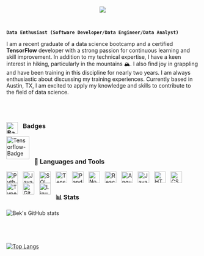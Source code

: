 <br/>

<p align="center">
  <img src="https://readme-typing-svg.herokuapp.com?color=%FABD2F&weight=800&size=50&vCenter=true&width=1200&center=true&lines=Bekzod+Tolipov+Software+Engineer!;"
 <img src= 'https://capsule-render.vercel.app/api?type=rect&color=gradient&height=2.5'/>
</p>
<br>

**`Data Enthusiast (Software Developer/Data Engineer/Data Analyst)`**

I am a recent graduate of a data science bootcamp and a certified **TensorFlow** developer with a strong passion for continuous learning and skill improvement. In addition to my technical expertise, I have a keen interest in hiking, particularly in the mountains 🏔️. I also find joy in grappling and have been training in this discipline for nearly two years. I am always enthusiastic about discussing my training experiences. Currently based in Austin, TX, I am excited to apply my knowledge and skills to contribute to the field of data science.

<br/>

#

### <img align="left" alt="Badge" width="30px" style="padding-right:10px;" src = "https://media.giphy.com/media/3orifgYbnsq43eFsdO/giphy.gif" width="50"> Badges

<img align="left" alt="Tensorflow-Badge" width="60px" style="padding-right:10px;" src="https://api.accredible.com/v1/frontend/credential_website_embed_image/badge/74087320" />

<br/>

#

### 🧰 Languages and Tools

<img align="left" alt="Python" width="30px" style="padding-right:10px;" src="https://cdn.jsdelivr.net/gh/devicons/devicon/icons/python/python-plain.svg" />
<img align="left" alt="Java" width="30px" style="padding-right:10px;" src="https://cdn.jsdelivr.net/gh/devicons/devicon/icons/java/java-original.svg"/>
<img align="left" alt="SQL" width="30px" style="padding-right:10px;" src="https://cdn.jsdelivr.net/gh/devicons/devicon/icons/mysql/mysql-plain.svg" />
<img align="left" alt="Tensorflow" width="30px" style="padding-right:10px;" src="https://cdn.jsdelivr.net/gh/devicons/devicon/icons/tensorflow/tensorflow-original.svg" />
<img align="left" alt="Pandas" width="30px" style="padding-right:10px;" src="https://cdn.jsdelivr.net/gh/devicons/devicon/icons/pandas/pandas-original.svg" />
          

<img align="left" alt="NodeJS" width="30px" style="padding-right:10px;" src="https://cdn.jsdelivr.net/gh/devicons/devicon/icons/nodejs/nodejs-original.svg" />
<img align="left" alt="React" width="30px" style="padding-right:10px;" src="https://cdn.jsdelivr.net/gh/devicons/devicon/icons/react/react-original.svg" />
<img align="left" alt="Angular" width="30px" style="padding-right:10px;" src="https://cdn.jsdelivr.net/gh/devicons/devicon/icons/angularjs/angularjs-plain.svg" />

<img align="left" alt="JavaScript" width="30px" style="padding-right:10px;" src="https://cdn.jsdelivr.net/gh/devicons/devicon/icons/javascript/javascript-plain.svg" />
<img align="left" alt="HTML" width="30px" style="padding-right:10px;" src="https://cdn.jsdelivr.net/gh/devicons/devicon/icons/html5/html5-plain.svg" />
<img align="left" alt="CSS" width="30px" style="padding-right:10px;" src="https://cdn.jsdelivr.net/gh/devicons/devicon/icons/css3/css3-plain.svg" />
<img align="left" alt="TypeScript" width="30px" style="padding-right:10px;" src="https://cdn.jsdelivr.net/gh/devicons/devicon/icons/typescript/typescript-plain.svg" />

<img align="left" alt="Git" width="30px" style="padding-right:10px;" src="https://cdn.jsdelivr.net/gh/devicons/devicon/icons/git/git-original.svg" />
<img align="left" alt="Linux" width="30px" style="padding-right:10px;" src="https://cdn.jsdelivr.net/gh/devicons/devicon/icons/linux/linux-original.svg" />

<br/>

#

### 📊 Stats

![Bek's GitHub stats](https://github-readme-stats.vercel.app/api?username=BekzodTolipov&show_icons=true&theme=gruvbox)

<br/>

#

[![Top Langs](https://github-readme-stats.vercel.app/api/top-langs/?username=BekzodTolipov&show_icons=true&theme=gruvbox)](https://github.com/BekzodTolipov/github-readme-stats)

